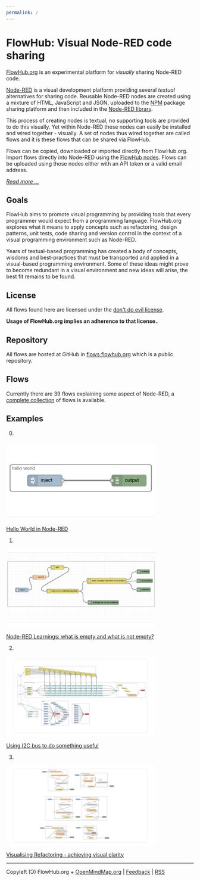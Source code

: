 ```yaml
---
permalink: /
---
```


# FlowHub: Visual Node-RED code sharing

[FlowHub.org](https://flowhub.org) is an experimental platform for *visually* sharing Node-RED code. 

[Node-RED](https://nodered.org) is a visual development platform providing several *textual* alternatives for sharing code. Reusable Node-RED nodes are created using a mixture of HTML, JavaScript and JSON, uploaded to the [NPM](https://npmjs.org) package sharing platform and then included in the [Node-RED library](https://flows.nodered.org/). 

This process of creating nodes is textual, no supporting tools are provided to do this visually. Yet within Node-RED these nodes can easily be installed and wired together - visually. A set of nodes thus wired together are called flows and it is these flows that can be shared via FlowHub.

Flows can be copied, downloaded or imported directly from FlowHub.org. Import flows directly into Node-RED using the [FlowHub nodes](https://flows.nodered.org/node/@gregoriusrippenstein/node-red-contrib-flowhub). Flows can be uploaded using those nodes either with an API token or a valid email address.

*[Read more ...](https://blog.openmindmap.org/blog/flowhub)*

## Goals

FlowHub aims to promote visual programming by providing tools that every programmer would expect from a programming language. FlowHub.org explores what it means to apply concepts such as refactoring, design patterns, unit tests, code sharing and version control in the context of a visual programming environment such as Node-RED. 

Years of textual-based programming has created a body of concepts, wisdoms and best-practices that must be transported and applied in a visual-based programming environment. Some of these ideas might prove to become redundant in a visual environment and new ideas will arise, the best fit remains to be found.

## License

All flows found here are licensed under the [don't do evil license](https://raw.githubusercontent.com/gorenje/flows.flowhub.org/main/LICENSE).

**Usage of FlowHub.org implies an adherence to that license.**.

## Repository

All flows are hosted at GitHub in [flows.flowhub.org](https://github.com/gorenje/flows.flowhub.org) which is a public repository.


## Flows

Currently there are 39 flows explaining some aspect of Node-RED, a [complete collection](https://flows.flowhub.org/feed.xml) of flows is available.

## Examples

0)

<a href="https://flowhub.org/f/7bac2d969ad2969f"><img src="https://raw.githubusercontent.com/gorenje/flows.flowhub.org/main/7bac2d969ad2969f/preview.png" width="400"/></a>

[Hello World in Node-RED](https://flowhub.org/f/7bac2d969ad2969f)


1)

<a href="https://flowhub.org/f/431fa52279b0d11b"><img src="https://raw.githubusercontent.com/gorenje/flows.flowhub.org/main/431fa52279b0d11b/preview.png" width="400"/></a>

[Node-RED Learnings: what is empty and what is not empty?](https://flowhub.org/f/431fa52279b0d11b)


2)

<a href="https://flowhub.org/f/be2109bba90b6c5a"><img src="https://raw.githubusercontent.com/gorenje/flows.flowhub.org/main/be2109bba90b6c5a/preview.png" width="400"/></a>

[Using I2C bus to do something useful](https://flowhub.org/f/be2109bba90b6c5a)


3)

<a href="https://flowhub.org/f/0e07ddb58be5f031"><img src="https://raw.githubusercontent.com/gorenje/flows.flowhub.org/main/0e07ddb58be5f031/preview.png" width="400"/></a>

[Visualising Refactoring - achieving visual clarity](https://flowhub.org/f/0e07ddb58be5f031)


---
Copyleft (Ɔ) FlowHub.org + [OpenMindMap.org](https://blog.openmindmap.org) | [Feedback](mailto:feedback.frontpage@flowhub.org) | [RSS](https://flows.flowhub.org/feed.xml)

